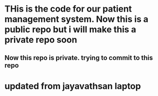 # THis is the code for our patient management system. Now this is a public repo but i will make this a private repo soon

## Now this repo is private. trying to commit to this repo

# updated from jayavathsan laptop